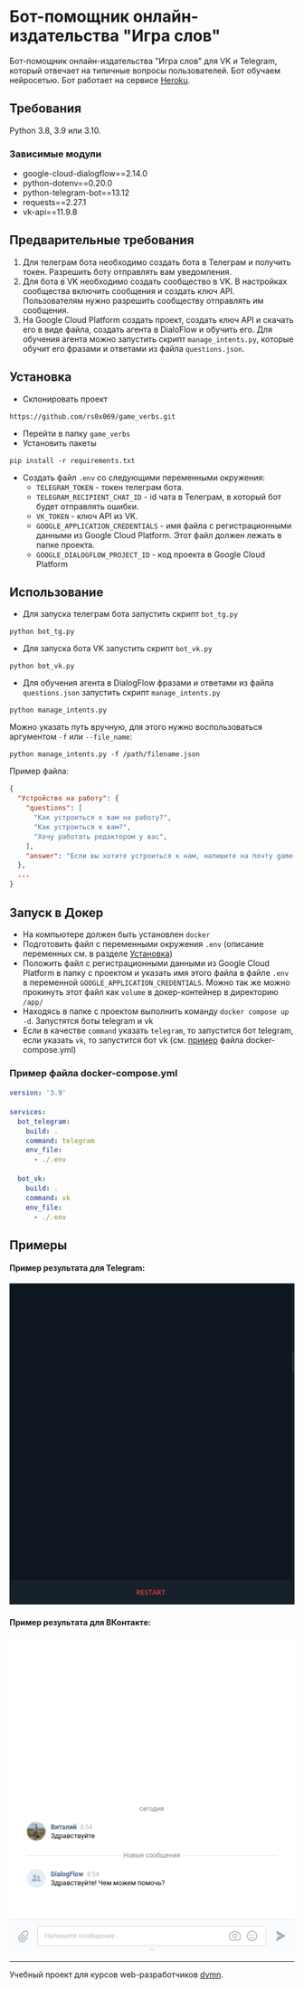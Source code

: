 # Бот-помощник онлайн-издательства "Игра слов"
Бот-помощник онлайн-издательства "Игра слов" для VK и Telegram, который отвечает на типичные вопросы пользователей. 
Бот обучаем нейросетью. 
Бот работает на сервисе [Heroku](https://heroku.com/).

## Требования
Python 3.8, 3.9 или 3.10.

### Зависимые модули
* google-cloud-dialogflow==2.14.0
* python-dotenv==0.20.0
* python-telegram-bot==13.12
* requests==2.27.1
* vk-api==11.9.8

## Предварительные требования
1. Для телеграм бота необходимо создать бота в Телеграм и получить токен. Разрешить боту отправлять вам уведомления.
2. Для бота в VK необходимо создать сообщество в VK. В настройках сообщества включить сообщения и создать ключ API. Пользователям нужно разрешить сообществу отправлять им сообщения.
3. На Google Cloud Platform создать проект, создать ключ API и скачать его в виде файла, создать агента в DialoFlow и обучить его.
Для обучения агента можно запустить скрипт `manage_intents.py`, которые обучит его фразами и ответами из файла `questions.json`. 

## Установка
* Склонировать проект
```commandline
https://github.com/rs0x069/game_verbs.git
```
* Перейти в папку `game_verbs`
* Установить пакеты
```commandline
pip install -r requirements.txt
```
* Создать файл `.env` со следующими переменными окружения:
  + `TELEGRAM_TOKEN` - токен телеграм бота.
  + `TELEGRAM_RECIPIENT_CHAT_ID` - id чата в Телеграм, в который бот будет отправлять ошибки. 
  + `VK_TOKEN` - ключ API из VK.
  + `GOOGLE_APPLICATION_CREDENTIALS` - имя файла с регистрационными данными из Google Cloud Platform. Этот файл должен лежать в папке проекта.
  + `GOOGLE_DIALOGFLOW_PROJECT_ID` - код проекта в Google Cloud Platform

## Использование
* Для запуска телеграм бота запустить скрипт `bot_tg.py`
```commandline
python bot_tg.py
```
* Для запуска бота VK запустить скрипт `bot_vk.py`
```commandline
python bot_vk.py
```
* Для обучения агента в DialogFlow фразами и ответами из файла `questions.json` запустить скрипт `manage_intents.py` 
```commandline
python manage_intents.py
```
Можно указать путь вручную, для этого нужно воспользоваться аргументом `-f` или `--file_name`:
```commandline
python manage_intents.py -f /path/filename.json
```
Пример файла:
```json
{
  "Устройство на работу": {
    "questions": [
      "Как устроиться к вам на работу?",
      "Как устроиться к вам?",
      "Хочу работать редактором у вас",
    ],
    "answer": "Если вы хотите устроиться к нам, напишите на почту game-of-verbs@gmail.com ..."
  },
  ...
}
```

## Запуск в Докер
* На компьютере должен быть установлен `docker`
* Подготовить файл с переменными окружения `.env` (описание переменных см. в разделе [Установка](#установка))
* Положить файл с регистрационными данными из Google Cloud Platform в папку с проектом и указать имя этого файла в файле `.env` в переменной `GOOGLE_APPLICATION_CREDENTIALS`. Можно так же можно прокинуть этот файл как `volume` в докер-контейнер в директорию `/app/`
* Находясь в папке с проектом выполнить команду `docker compose up -d`. Запустятся боты telegram и vk
* Если в качестве `command` указать `telegram`, то запустится бот telegram, если указать `vk`, то запустится бот vk (см. [пример](#пример-файла-docker-composeyml) файла docker-compose.yml) 

### Пример файла docker-compose.yml
```yaml
version: '3.9'

services:
  bot_telegram:
    build: .
    command: telegram
    env_file:
      - ./.env

  bot_vk:
    build: .
    command: vk
    env_file:
      - ./.env
```

## Примеры
#### Пример результата для Telegram:
![Пример результата для Telegram](https://raw.githubusercontent.com/rs0x069/game_verbs/main/.github/images/demo_tg_bot.gif)

#### Пример результата для ВКонтакте:
![Пример результата для ВКонтакте](https://raw.githubusercontent.com/rs0x069/game_verbs/main/.github/images/demo_vk_bot.gif)


***
Учебный проект для курсов web-разработчиков [dvmn](https://dvmn.org). 
